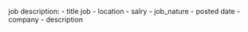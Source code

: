 job description:
    - title job
    - location
    - salry
    - job_nature
    - posted date
    - company
    - description


